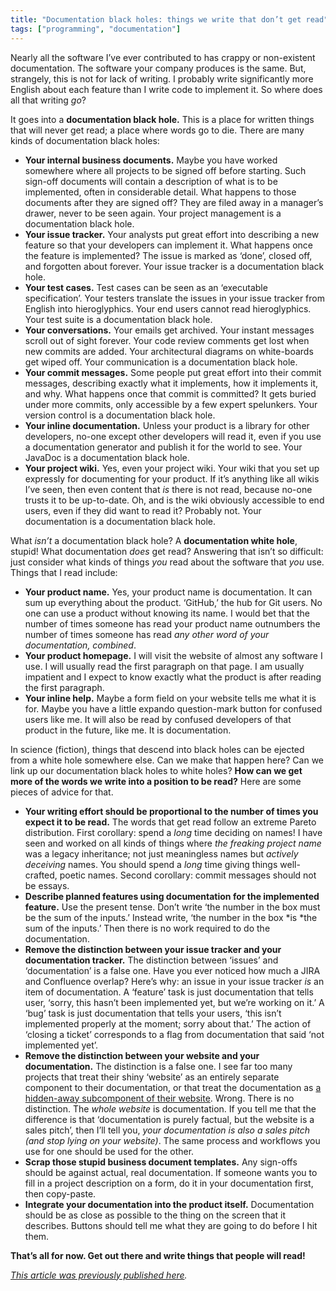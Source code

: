 ```yaml
---
title: "Documentation black holes: things we write that don’t get read"
tags: ["programming", "documentation"]
---
```


Nearly all the software I’ve ever contributed to has crappy or non-existent documentation.
The software your company produces is the same.
But, strangely, this is not for lack of writing.
I probably write significantly more English about each feature than I write code to implement it.
So where does all that writing _go_?

It goes into a **documentation black hole.** 
This is a place for written things that will never get read; 
a place where words go to die. 
There are many kinds of documentation black holes:

* **Your internal business documents.**
  Maybe you have worked somewhere where all projects to be signed off before starting. 
  Such sign-off documents will contain a description of what is to be implemented, 
  often in considerable detail. 
  What happens to those documents after they are signed off? 
  They are filed away in a manager’s drawer, 
  never to be seen again. 
  Your project management is a documentation black hole.
* **Your issue tracker.** 
  Your analysts put great effort into describing a new feature 
  so that your developers can implement it. 
  What happens once the feature is implemented? 
  The issue is marked as ‘done’, closed off, and forgotten about forever. 
  Your issue tracker is a documentation black hole.
* **Your test cases.**
  Test cases can be seen as an ‘executable specification’. 
  Your testers translate the issues in your issue tracker 
  from English into hieroglyphics. 
  Your end users cannot read hieroglyphics. 
  Your test suite is a documentation black hole.
* **Your conversations.**
  Your emails get archived. 
  Your instant messages scroll out of sight forever. 
  Your code review comments get lost when new commits are added. 
  Your architectural diagrams on white-boards get wiped off. 
  Your communication is a documentation black hole.
* **Your commit messages.** 
  Some people put great effort into their commit messages, 
  describing exactly what it implements, 
  how it implements it, and why. 
  What happens once that commit is committed? 
  It gets buried under more commits, 
  only accessible by a few expert spelunkers. 
  Your version control is a documentation black hole.
* **Your inline documentation.** 
  Unless your product is a library for other developers, 
  no-one except other developers will read it,
  even if you use a documentation generator and publish it for the world to see.
  Your JavaDoc is a documentation black hole.
* **Your project wiki.** 
  Yes, even your project wiki. 
  Your wiki that you set up expressly for documenting for your product. 
  If it’s anything like all wikis I’ve seen, 
  then even content that *is* there is not read, 
  because no-one trusts it to be up-to-date. 
  Oh, and is the wiki obviously accessible to end users, 
  even if they did want to read it? 
  Probably not. 
  Your documentation is a documentation black hole.

What *isn’t* a documentation black hole? 
A **documentation white hole**, stupid! 
What documentation *does* get read? 
Answering that isn’t so difficult: 
just consider what kinds of things *you* read 
about the software that *you* use. 
Things that I read include:

* **Your product name.** 
  Yes, your product name is documentation. 
  It can sum up everything about the product. 
  ‘GitHub,’ the hub for Git users. 
  No one can use a product without knowing its name. 
  I would bet that the number of times someone has read your product name 
  outnumbers the number of times someone has read *any other word of your documentation, combined*.
* **Your product homepage.** 
  I will visit the website of almost any software I use. 
  I will usually read the first paragraph on that page. 
  I am usually impatient and I expect to know exactly what the product is after reading the first paragraph.
* **Your inline help.** 
  Maybe a form field on your website tells me what it is for. 
  Maybe you have a little expando question-mark button for confused users like me. 
  It will also be read by confused developers of that product in the future, like me. 
  It is documentation.

In science (fiction), 
things that descend into black holes can be ejected from a white hole somewhere else. 
Can we make that happen here? 
Can we link up our documentation black holes to white holes? 
**How can we get more of the words we write into a position to be read?** 
Here are some pieces of advice for that.

* **Your writing effort should be proportional to the number of times you expect it to be read.** 
  The words that get read follow an extreme Pareto distribution. 
  First corollary: spend a *long* time deciding on names! 
  I have seen and worked on all kinds of things where 
  *the freaking project name* was a legacy inheritance; 
  not just meaningless names but *actively deceiving* names.
  You should spend a *long* time giving things well-crafted, poetic names. 
  Second corollary: commit messages should not be essays.
* **Describe planned features using documentation for the implemented feature.** 
  Use the present tense. 
  Don’t write ‘the number in the box must be the sum of the inputs.’
  Instead write, ‘the number in the box *is *the sum of the inputs.’ 
  Then there is no work required to do the documentation.
* **Remove the distinction between your issue tracker and your documentation tracker.** 
  The distinction between ‘issues’ and ‘documentation’ is a false one. 
  Have you ever noticed how much a JIRA and Confluence overlap? 
  Here’s why: an issue in your issue tracker *is* an item of documentation. 
  A ‘feature’ task is just documentation that tells user, 
  ‘sorry, this hasn’t been implemented yet, but we’re working on it.’ 
  A ‘bug’ task is just documentation that tells your users, 
  ‘this isn’t implemented properly at the moment; sorry about that.’ 
  The action of ‘closing a ticket’ corresponds to 
  a flag from documentation that said ‘not implemented yet’.
* **Remove the distinction between your website and your documentation.** 
  The distinction is a false one. 
  I see far too many projects that treat their shiny ‘website’ 
  as an entirely separate component to their documentation, 
  or that treat the documentation as [a hidden-away subcomponent of their website](http://puppetlabs.com/). 
  Wrong. There is no distinction. 
  The *whole website* is documentation. 
  If you tell me that the difference is that 
  ‘documentation is purely factual, but the website is a sales pitch’, 
  then I’ll tell you, 
  *your documentation is also a sales pitch (and stop lying on your website)*. 
  The same process and workflows you use for one should be used for the other.
* **Scrap those stupid business document templates.** 
  Any sign-offs should be against actual, real documentation. 
  If someone wants you to fill in a project description on a form, 
  do it in your documentation first, then copy-paste.
* **Integrate your documentation into the product itself.** 
  Documentation should be as close as possible to the thing on the screen that it describes. 
  Buttons should tell me what they are going to do before I hit them.

**That’s all for now. Get out there and write things that people will read!**

_[This article was previously published here](https://medium.com/@MrJamesFisher/documentation-black-holes-facd0c3b9ed7)._